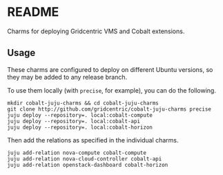 README
======

Charms for deploying Gridcentric VMS and Cobalt extensions.

Usage
-----

These charms are configured to deploy on different Ubuntu versions, so they may
be added to any release branch.

To use them locally (with `precise`, for example), you can do the following.

    mkdir cobalt-juju-charms && cd cobalt-juju-charms
    git clone http://github.com/gridcentric/cobalt-juju-charms precise
    juju deploy --repository=. local:cobalt-compute
    juju deploy --repository=. local:cobalt-api
    juju deploy --repository=. local:cobalt-horizon

Then add the relations as specified in the individual charms.

    juju add-relation nova-compute cobalt-compute
    juju add-relation nova-cloud-controller cobalt-api
    juju add-relation openstack-dashboard cobalt-horizon
